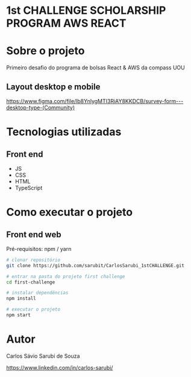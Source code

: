 # 1st CHALLENGE SCHOLARSHIP PROGRAM AWS REACT

# Sobre o projeto

Primeiro desafio do programa de bolsas React & AWS da compass UOU

## Layout desktop e mobile

https://www.figma.com/file/lb8YnlygMTI3RiAY8KKDCB/survey-form---desktop-type-(Community)

# Tecnologias utilizadas

## Front end
- JS
- CSS
- HTML
- TypeScript

# Como executar o projeto

## Front end web
Pré-requisitos: npm / yarn

```bash
# clonar repositório
git clone https://github.com/sarubit/CarlosSarubi_1stCHALLENGE.git

# entrar na pasta do projeto first challenge
cd first-challenge

# instalar dependências
npm install

# executar o projeto
npm start
```

# Autor

Carlos Sávio Sarubi de Souza

https://www.linkedin.com/in/carlos-sarubi/

